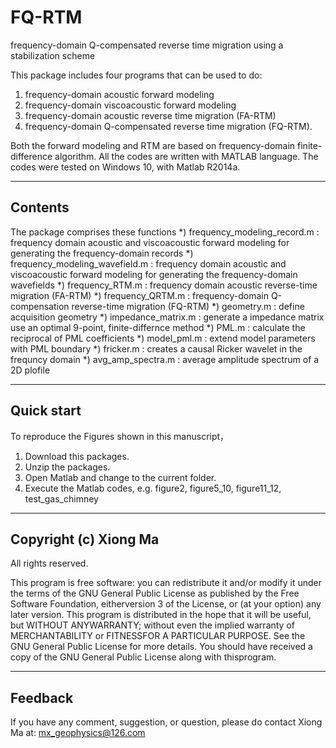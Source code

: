 # FQ-RTM
frequency-domain Q-compensated reverse time migration using a stabilization scheme

This package includes four programs that can be used to do:

1. frequency-domain acoustic forward modeling
2. frequency-domain viscoacoustic forward modeling
3. frequency-domain acoustic reverse time migration (FA-RTM)
4. frequency-domain Q-compensated reverse time migration (FQ-RTM).

Both the forward modeling and RTM are based on frequency-domain finite-difference algorithm.
All the codes are written with MATLAB language.
The codes were tested on Windows 10, with Matlab R2014a.

------------------------------------------------------------------
Contents
------------------------------------------------------------------
The package comprises these functions
*) frequency_modeling_record.m       : frequency domain acoustic and viscoacoustic forward modeling for generating the frequency-domain records
*) frequency_modeling_wavefield.m   : frequency domain acoustic and viscoacoustic forward modeling for generating the frequency-domain wavefields
*) frequency_RTM.m        : frequency domain acoustic reverse-time migration (FA-RTM)
*) frequency_QRTM.m     : frequency-domain Q-compensation reverse-time migration (FQ-RTM) 
*) geometry.m	      : define acquisition geometry
*) impedance_matrix.m   : generate a impedance matrix use an optimal 9-point, finite-differnce method
*) PML.m		      : calculate the reciprocal of PML coefficients 
*) model_pml.m	      : extend model parameters with PML boundary 
*) fricker.m                     : creates a causal Ricker wavelet in the frequncy domain 
*) avg_amp_spectra.m    : average amplitude spectrum of a 2D plofile

------------------------------------------------------------------
Quick start
------------------------------------------------------------------
To reproduce the Figures shown in this manuscript，
1. Download this packages.
2. Unzip the packages.
3. Open Matlab and change to the current folder.
4. Execute the Matlab codes, e.g. figure2,  figure5_10, figure11_12, test_gas_chimney

------------------------------------------------------------------
Copyright (c) Xiong Ma 
------------------------------------------------------------------
All rights reserved.

This program is free software: you can redistribute it and/or modify it under the terms of 
the GNU General Public License as published by the Free Software Foundation, 
eitherversion 3 of the License, or (at your option) any later version. 
This program is distributed in the hope that it will be useful, 
but WITHOUT ANYWARRANTY; without even the implied warranty of MERCHANTABILITY 
or FITNESSFOR A PARTICULAR PURPOSE. See the GNU General Public License for more details.
You should have received a copy of the GNU General Public License along with thisprogram.

------------------------------------------------------------------
Feedback
------------------------------------------------------------------

If you have any comment, suggestion, or question, please do
contact Xiong Ma at: mx_geophysics@126.com
